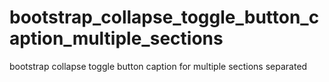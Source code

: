 # bootstrap_collapse_toggle_button_caption_multiple_sections
bootstrap collapse toggle button caption for multiple sections separated
